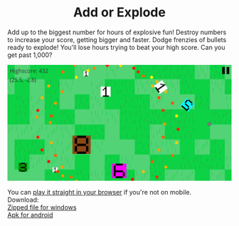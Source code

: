 <h1 align="center">Add or Explode</h1>

Add up to the biggest number for hours of explosive fun!
Destroy numbers to increase your score, getting bigger and faster. Dodge frenzies of bullets ready to explode! You'll lose hours trying to beat your high score. Can you get past 1,000?

<img src="./preview.png"/>

You can [play it straight in your browser](https://agroovy.github.io/add-or-explode-WebGL/) if you're not on mobile. <br/>
Download: <br/>
[Zipped file for windows](https://github.com/Agroovy/add-or-explode/raw/main/Downloads/Add%20or%20Explode%20for%20Windows.zip) <br/>
[Apk for android](https://github.com/Agroovy/add-or-explode/raw/main/Downloads/Add_or_Explode_v1.0.apk)
